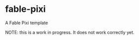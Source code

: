 # fable-pixi
A Fable Pixi template

NOTE:  this is a work in progress.  It does not work correctly yet.
